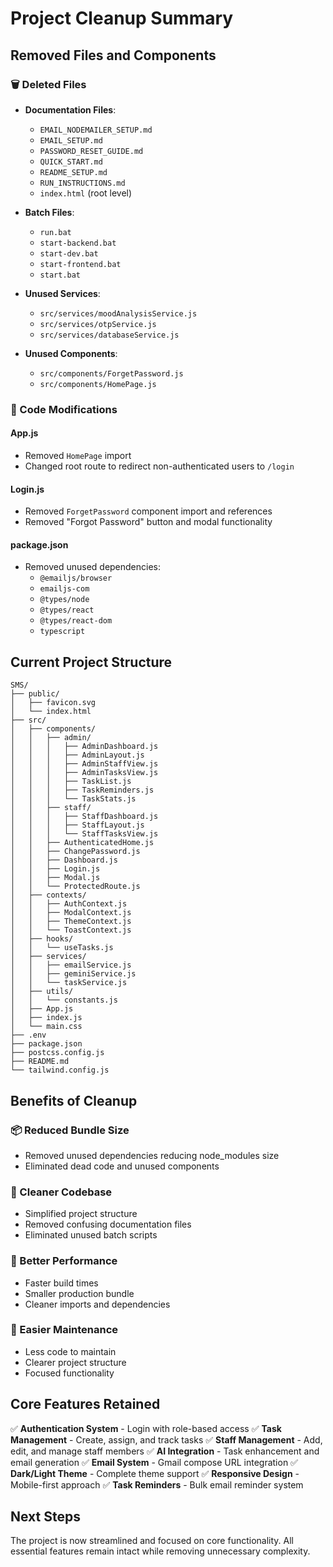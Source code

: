 # Project Cleanup Summary

## Removed Files and Components

### 🗑️ Deleted Files
- **Documentation Files**: 
  - `EMAIL_NODEMAILER_SETUP.md`
  - `EMAIL_SETUP.md` 
  - `PASSWORD_RESET_GUIDE.md`
  - `QUICK_START.md`
  - `README_SETUP.md`
  - `RUN_INSTRUCTIONS.md`
  - `index.html` (root level)

- **Batch Files**:
  - `run.bat`
  - `start-backend.bat`
  - `start-dev.bat`
  - `start-frontend.bat`
  - `start.bat`

- **Unused Services**:
  - `src/services/moodAnalysisService.js`
  - `src/services/otpService.js`
  - `src/services/databaseService.js`

- **Unused Components**:
  - `src/components/ForgetPassword.js`
  - `src/components/HomePage.js`

### 🔧 Code Modifications

#### App.js
- Removed `HomePage` import
- Changed root route to redirect non-authenticated users to `/login`

#### Login.js
- Removed `ForgetPassword` component import and references
- Removed "Forgot Password" button and modal functionality

#### package.json
- Removed unused dependencies:
  - `@emailjs/browser`
  - `emailjs-com`
  - `@types/node`
  - `@types/react`
  - `@types/react-dom`
  - `typescript`

## Current Project Structure

```
SMS/
├── public/
│   ├── favicon.svg
│   └── index.html
├── src/
│   ├── components/
│   │   ├── admin/
│   │   │   ├── AdminDashboard.js
│   │   │   ├── AdminLayout.js
│   │   │   ├── AdminStaffView.js
│   │   │   ├── AdminTasksView.js
│   │   │   ├── TaskList.js
│   │   │   ├── TaskReminders.js
│   │   │   └── TaskStats.js
│   │   ├── staff/
│   │   │   ├── StaffDashboard.js
│   │   │   ├── StaffLayout.js
│   │   │   └── StaffTasksView.js
│   │   ├── AuthenticatedHome.js
│   │   ├── ChangePassword.js
│   │   ├── Dashboard.js
│   │   ├── Login.js
│   │   ├── Modal.js
│   │   └── ProtectedRoute.js
│   ├── contexts/
│   │   ├── AuthContext.js
│   │   ├── ModalContext.js
│   │   ├── ThemeContext.js
│   │   └── ToastContext.js
│   ├── hooks/
│   │   └── useTasks.js
│   ├── services/
│   │   ├── emailService.js
│   │   ├── geminiService.js
│   │   └── taskService.js
│   ├── utils/
│   │   └── constants.js
│   ├── App.js
│   ├── index.js
│   └── main.css
├── .env
├── package.json
├── postcss.config.js
├── README.md
└── tailwind.config.js
```

## Benefits of Cleanup

### 📦 Reduced Bundle Size
- Removed unused dependencies reducing node_modules size
- Eliminated dead code and unused components

### 🧹 Cleaner Codebase
- Simplified project structure
- Removed confusing documentation files
- Eliminated unused batch scripts

### 🚀 Better Performance
- Faster build times
- Smaller production bundle
- Cleaner imports and dependencies

### 🔧 Easier Maintenance
- Less code to maintain
- Clearer project structure
- Focused functionality

## Core Features Retained

✅ **Authentication System** - Login with role-based access
✅ **Task Management** - Create, assign, and track tasks
✅ **Staff Management** - Add, edit, and manage staff members
✅ **AI Integration** - Task enhancement and email generation
✅ **Email System** - Gmail compose URL integration
✅ **Dark/Light Theme** - Complete theme support
✅ **Responsive Design** - Mobile-first approach
✅ **Task Reminders** - Bulk email reminder system

## Next Steps

The project is now streamlined and focused on core functionality. All essential features remain intact while removing unnecessary complexity.
